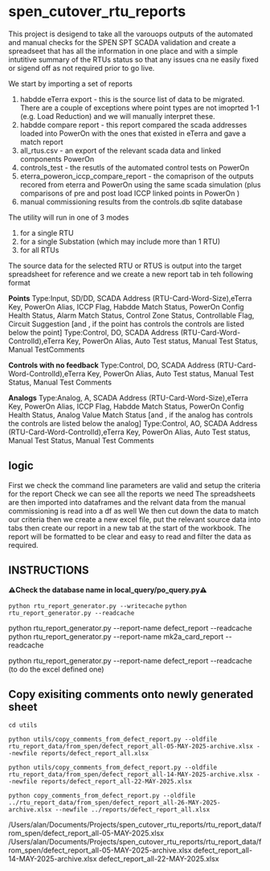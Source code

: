 # spen_cutover_rtu_reports

This project is desigend to take all the varouops outputs of the automated and manual checks for the SPEN SPT SCADA validation and create a spreadseet that has all the information in one place and with a simple intutitive summary of the RTUs status so that any issues cna ne easily fixed or sigend off as not required prior to go live.

We start by importing a set of reports

1. habdde eTerra export - this is the source list of data to be migrated.  There are a couple of exceptions where point types are not imoprted 1-1 (e.g. Load Reduction) and we will manually interpret these.
2. habdde compare report - this report compared the scada addresses loaded into PowerOn with the ones that existed in eTerra and gave a match report
3. all_rtus.csv - an export of the relevant scada data and linked components PowerOn
4. controls_test - the  resutls of the automated control tests on PowerOn
5. eterra_poweron_iccp_compare_report - the comaprison of the outputs recored from eterra and PowerOn using the same scada simulation (plus comparisons of pre and post load ICCP linked points in PowerOn )
6. manual commissioning results from the controls.db sqlite database

The utility will run in one of 3 modes

1. for a single RTU
2. for a single Substation (which may include more than 1 RTU)
3. for all RTUs

The source data for the selected RTU or RTUS is output into the target spreadsheet for reference and we  create a new report tab in teh following format

**Points**
Type:Input, SD/DD, SCADA Address (RTU-Card-Word-Size),eTerra Key, PowerOn Alias, ICCP Flag, Habdde Match Status, PowerOn Config Health Status, Alarm Match Status, Control Zone Status, Controllable Flag, Circuit Suggestion
[and , if the point has controls the controls are listed below the point]
Type:Control, DO, SCADA Address (RTU-Card-Word-ControlId),eTerra Key, PowerOn Alias, Auto Test status, Manual Test Status, Manual TestComments

**Controls with no feedback**
Type:Control, DO, SCADA Address (RTU-Card-Word-ControlId),eTerra Key, PowerOn Alias, Auto Test status, Manual Test Status, Manual Test Comments

**Analogs**
Type:Analog, A, SCADA Address (RTU-Card-Word-Size),eTerra Key, PowerOn Alias, ICCP Flag, Habdde Match Status, PowerOn Config Health Status, Analog Value Match Status
[and , if the analog has controls the controls are listed below the analog]
Type:Control, AO, SCADA Address (RTU-Card-Word-ControlId),eTerra Key, PowerOn Alias, Auto Test status, Manual Test Status, Manual Test Comments

## logic

First we check the command line parameters are valid and setup the criteria for the report
Check we can see all the reports we need
The spreadsheets are then imported into dataframes and the relvant data from the manual commissioning is read into a df as well
We then cut down the data to match our criteria
then we create a new excel file, put the relevant source data into  tabs then create our report in a new tab at the start of the workbook.
The report will be formatted to be clear and easy to read and filter the data as required.

## INSTRUCTIONS

**:warning:Check the database name in local_query/po_query.py:warning:**

`python rtu_report_generator.py --writecache`
`python rtu_report_generator.py --readcache`

python rtu_report_generator.py --report-name defect_report --readcache
python rtu_report_generator.py --report-name mk2a_card_report --readcache

python rtu_report_generator.py --report-name defect_report --readcache (to do the excel defined one)

## Copy exisiting comments onto newly generated sheet

`cd utils`

`python utils/copy_comments_from_defect_report.py --oldfile rtu_report_data/from_spen/defect_report_all-05-MAY-2025-archive.xlsx --newfile reports/defect_report_all.xlsx`

`python utils/copy_comments_from_defect_report.py --oldfile rtu_report_data/from_spen/defect_report_all-14-MAY-2025-archive.xlsx --newfile reports/defect_report_all-22-MAY-2025.xlsx`

`python copy_comments_from_defect_report.py --oldfile ../rtu_report_data/from_spen/defect_report_all-26-MAY-2025-archive.xlsx --newfile ../reports/defect_report_all.xlsx`

/Users/alan/Documents/Projects/spen_cutover_rtu_reports/rtu_report_data/from_spen/defect_report_all-05-MAY-2025.xlsx
/Users/alan/Documents/Projects/spen_cutover_rtu_reports/rtu_report_data/from_spen/defect_report_all-05-MAY-2025-archive.xlsx
defect_report_all-14-MAY-2025-archive.xlsx
defect_report_all-22-MAY-2025.xlsx
